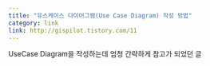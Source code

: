 ```yaml
---
title: "유스케이스 다이어그램(Use Case Diagram) 작성 방법"
category: link
link: http://gispilot.tistory.com/11
---
```

UseCase Diagram을 작성하는데 엄청 간략하게 참고가 되었던 글
